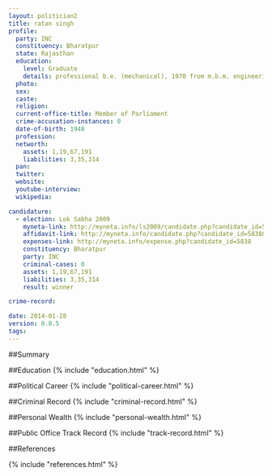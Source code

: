 ```yaml
---
layout: politician2
title: ratan singh
profile: 
  party: INC
  constituency: Bharatpur
  state: Rajasthan
  education: 
    level: Graduate
    details: professional b.e. (mechanical), 1970 from m.b.m. engineering college jodhpur, university of jodhpur.
  photo: 
  sex: 
  caste: 
  religion: 
  current-office-title: Member of Parliament
  crime-accusation-instances: 0
  date-of-birth: 1948
  profession: 
  networth: 
    assets: 1,19,67,191
    liabilities: 3,35,314
  pan: 
  twitter: 
  website: 
  youtube-interview: 
  wikipedia: 

candidature: 
  - election: Lok Sabha 2009
    myneta-link: http://myneta.info/ls2009/candidate.php?candidate_id=5838
    affidavit-link: http://myneta.info/candidate.php?candidate_id=5838&scan=original
    expenses-link: http://myneta.info/expense.php?candidate_id=5838
    constituency: Bharatpur 
    party: INC
    criminal-cases: 0
    assets: 1,19,67,191
    liabilities: 3,35,314
    result: winner 

crime-record: 

date: 2014-01-28
version: 0.0.5
tags: 
---
```

##Summary


##Education
{% include "education.html" %}


##Political Career
{% include "political-career.html" %}


##Criminal Record
{% include "criminal-record.html" %}


##Personal Wealth
{% include "personal-wealth.html" %}


##Public Office Track Record
{% include "track-record.html" %}


##References


{% include "references.html" %}